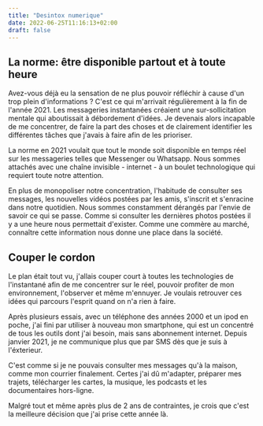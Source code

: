 ```yaml
---
title: "Desintox numerique"
date: 2022-06-25T11:16:13+02:00 
draft: false
---
```


## La norme: être disponible partout et à toute heure

Avez-vous déjà eu la sensation de ne plus pouvoir réfléchir à cause d'un trop plein d'informations ? C'est ce qui m'arrivait régulièrement à la fin de l'année 2021. Les messageries instantanées créaient une sur-sollicitation mentale qui aboutissait à débordement d'idées. Je devenais alors incapable de me concentrer, de faire la part des choses et de clairement identifier les différentes tâches que j'avais à faire afin de les prioriser.

La norme en 2021 voulait que tout le monde soit disponible en temps réel sur les messageries telles que Messenger ou Whatsapp. Nous sommes attachés avec une chaîne invisible - internet - à un boulet technologique qui requiert toute notre attention. 

En plus de monopoliser notre concentration, l'habitude de consulter ses messages, les nouvelles vidéos postées par les amis, s'inscrit et s'enracine dans notre quotidien. Nous sommes constamment dérangés par l'envie de savoir ce qui se passe. Comme si consulter les dernières photos postées il y a une heure nous permettait d'exister. Comme une commère au marché, connaître cette information nous donne une place dans la société.

## Couper le cordon

Le plan était tout vu, j'allais couper court à toutes les technologies de l'instantané afin de me concentrer sur le réel, pouvoir profiter de mon environnement, l'observer et même m'ennuyer. 
Je voulais retrouver ces idées qui parcours l'esprit quand on n'a rien à faire.

Après plusieurs essais, avec un téléphone des années 2000 et un ipod en poche, j'ai fini par utiliser à nouveau mon smartphone, qui est un concentré de tous les outils dont j'ai besoin, mais sans abonnement internet. Depuis janvier 2021, je ne communique plus que par SMS dès que je suis à l'éxterieur. 

C'est comme si je ne pouvais consulter mes messages qu'à la maison, comme mon courrier finalement. Certes j'ai dû m'adapter, préparer mes trajets, télécharger les cartes, la musique, les podcasts et les documentaires hors-ligne. 

Malgré tout et même après plus de 2 ans de contraintes, je crois que c'est la meilleure décision que j'ai prise cette année là.

<!-- 
Mais ce

Créativité
Bon ennuie 
Fatigue
Esprit concentré sur les taches qui importent


"Sursollicitation Messenger et Whatsapp.
Dérangé tout le temps.
Envie de consulter en permanence.
Multitâche fatiguante dans les transports et en déplacement." -->
